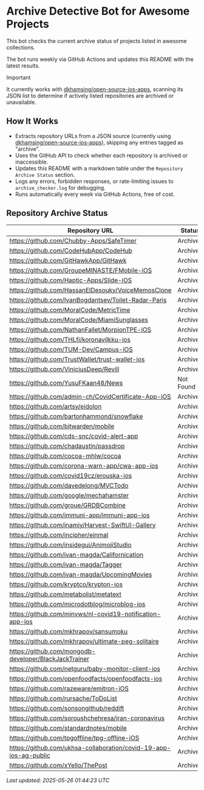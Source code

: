 # Archive Detective Bot for Awesome Projects

This bot checks the current archive status of projects listed in awesome collections.

The bot runs weekly via GitHub Actions and updates this README with the latest results.

> [!IMPORTANT] 
> It currently works with [dkhamsing/open-source-ios-apps](https://github.com/dkhamsing/open-source-ios-apps), scanning its JSON list to determine if actively listed repositories are archived or unavailable.


## How It Works

- Extracts repository URLs from a JSON source (currently using [dkhamsing/open-source-ios-apps](https://github.com/dkhamsing/open-source-ios-apps)), skipping any entries tagged as "archive".
- Uses the GitHub API to check whether each repository is archived or inaccessible.
- Updates this README with a markdown table under the `Repository Archive Status` section.
- Logs any errors, forbidden responses, or rate-limiting issues to `archive_checker.log` for debugging.
- Runs automatically every week via GitHub Actions, free of cost.


## Repository Archive Status

| Repository URL | Status |
|---------------|--------|
| https://github.com/Chubby-Apps/SafeTimer | Archived |
| https://github.com/CodeHubApp/CodeHub | Archived |
| https://github.com/GitHawkApp/GitHawk | Archived |
| https://github.com/GroupeMINASTE/FMobile-iOS | Archived |
| https://github.com/Haptic-Apps/Slide-iOS | Archived |
| https://github.com/HassanElDesouky/VoiceMemosClone | Archived |
| https://github.com/IvanBogdantsev/Toilet-Radar-Paris | Archived |
| https://github.com/MoralCode/MetricTime | Archived |
| https://github.com/MoralCode/MiamiSunglasses | Archived |
| https://github.com/NathanFallet/MorpionTPE-iOS | Archived |
| https://github.com/THLfi/koronavilkku-ios | Archived |
| https://github.com/TUM-Dev/Campus-iOS | Archived |
| https://github.com/TrustWallet/trust-wallet-ios | Archived |
| https://github.com/ViniciusDeep/Revill | Archived |
| https://github.com/YusuFKaan48/News | Not Found |
| https://github.com/admin-ch/CovidCertificate-App-iOS | Archived |
| https://github.com/artsy/eidolon | Archived |
| https://github.com/bartonhammond/snowflake | Archived |
| https://github.com/bitwarden/mobile | Archived |
| https://github.com/cds-snc/covid-alert-app | Archived |
| https://github.com/chadaustin/passdrop | Archived |
| https://github.com/cocoa-mhlw/cocoa | Archived |
| https://github.com/corona-warn-app/cwa-app-ios | Archived |
| https://github.com/covid19cz/erouska-ios | Archived |
| https://github.com/davedelong/MVCTodo | Archived |
| https://github.com/google/mechahamster | Archived |
| https://github.com/groue/GRDBCombine | Archived |
| https://github.com/immuni-app/immuni-app-ios | Archived |
| https://github.com/inamiy/Harvest-SwiftUI-Gallery | Archived |
| https://github.com/incipher/einmal | Archived |
| https://github.com/insidegui/AnimojiStudio | Archived |
| https://github.com/ivan-magda/Californication | Archived |
| https://github.com/ivan-magda/Tagger | Archived |
| https://github.com/ivan-magda/UpcomingMovies | Archived |
| https://github.com/kryptco/krypton-ios | Archived |
| https://github.com/metabolist/metatext | Archived |
| https://github.com/microdotblog/microblog-ios | Archived |
| https://github.com/minvws/nl-covid19-notification-app-ios | Archived |
| https://github.com/mkhrapov/sansumoku | Archived |
| https://github.com/mkhrapov/ultimate-peg-solitaire | Archived |
| https://github.com/mongodb-developer/BlackJackTrainer | Archived |
| https://github.com/netguru/baby-monitor-client-ios | Archived |
| https://github.com/openfoodfacts/openfoodfacts-ios | Archived |
| https://github.com/razeware/emitron-iOS | Archived |
| https://github.com/rursache/ToDoList | Archived |
| https://github.com/sonsongithub/reddift | Archived |
| https://github.com/soroushchehresa/iran-coronavirus | Archived |
| https://github.com/standardnotes/mobile | Archived |
| https://github.com/tpgoffline/tpg-offline-iOS | Archived |
| https://github.com/ukhsa-collaboration/covid-19-app-ios-ag-public | Archived |
| https://github.com/xYello/ThePost | Archived |

*Last updated: 2025-05-26 01:44:23 UTC*
